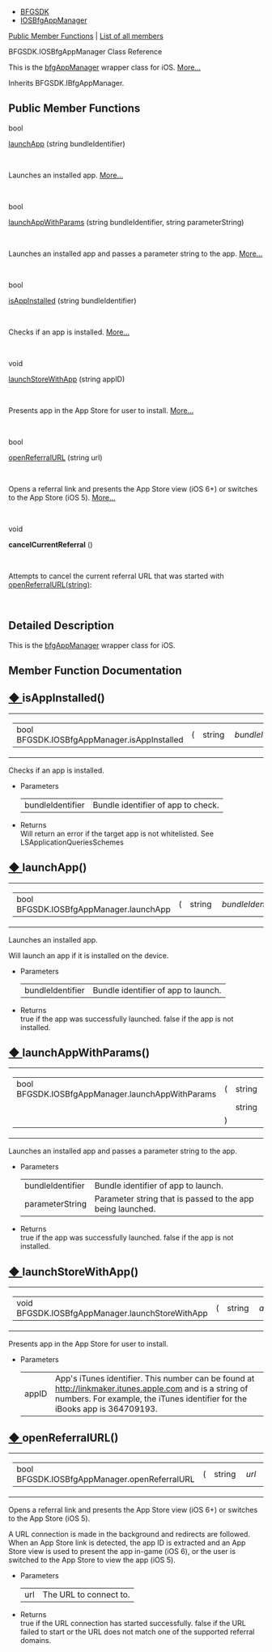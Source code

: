   - [BFGSDK](namespace_b_f_g_s_d_k.html)
  - [IOSBfgAppManager](class_b_f_g_s_d_k_1_1_i_o_s_bfg_app_manager.html)

[Public Member Functions](#pub-methods) | [List of all
members](class_b_f_g_s_d_k_1_1_i_o_s_bfg_app_manager-members.html)

BFGSDK.IOSBfgAppManager Class Reference

This is the [bfgAppManager](class_b_f_g_s_d_k_1_1bfg_app_manager.html)
wrapper class for iOS.
[More...](class_b_f_g_s_d_k_1_1_i_o_s_bfg_app_manager.html#details)

Inherits BFGSDK.IBfgAppManager.

##  Public Member Functions

bool 

[launchApp](class_b_f_g_s_d_k_1_1_i_o_s_bfg_app_manager.html#a25c9e65ba61f51ec3fa5756be781793e)
(string bundleIdentifier)

 

Launches an installed app.
[More...](class_b_f_g_s_d_k_1_1_i_o_s_bfg_app_manager.html#a25c9e65ba61f51ec3fa5756be781793e)  

 

bool 

[launchAppWithParams](class_b_f_g_s_d_k_1_1_i_o_s_bfg_app_manager.html#a26c40222793047b3ea7ebe894d1dd214)
(string bundleIdentifier, string parameterString)

 

Launches an installed app and passes a parameter string to the app.
[More...](class_b_f_g_s_d_k_1_1_i_o_s_bfg_app_manager.html#a26c40222793047b3ea7ebe894d1dd214)  

 

bool 

[isAppInstalled](class_b_f_g_s_d_k_1_1_i_o_s_bfg_app_manager.html#a99ec3403dbd0720f60d05aa7a247642b)
(string bundleIdentifier)

 

Checks if an app is installed.
[More...](class_b_f_g_s_d_k_1_1_i_o_s_bfg_app_manager.html#a99ec3403dbd0720f60d05aa7a247642b)  

 

void 

[launchStoreWithApp](class_b_f_g_s_d_k_1_1_i_o_s_bfg_app_manager.html#a43b34919d7c4335d68cf10f2ddf904e8)
(string appID)

 

Presents app in the App Store for user to install.
[More...](class_b_f_g_s_d_k_1_1_i_o_s_bfg_app_manager.html#a43b34919d7c4335d68cf10f2ddf904e8)  

 

bool 

[openReferralURL](class_b_f_g_s_d_k_1_1_i_o_s_bfg_app_manager.html#acea38816ac13a3f06fd0429643e7f5c7)
(string url)

 

Opens a referral link and presents the App Store view (iOS 6+) or
switches to the App Store (iOS 5).
[More...](class_b_f_g_s_d_k_1_1_i_o_s_bfg_app_manager.html#acea38816ac13a3f06fd0429643e7f5c7)  

 

void 

**cancelCurrentReferral** ()

 

Attempts to cancel the current referral URL that was started with
[openReferralURL(string)](class_b_f_g_s_d_k_1_1_i_o_s_bfg_app_manager.html#acea38816ac13a3f06fd0429643e7f5c7 "Opens a referral link and presents the App Store view (iOS 6+) or switches to the App Store (iOS 5)."):  

 

## Detailed Description

This is the [bfgAppManager](class_b_f_g_s_d_k_1_1bfg_app_manager.html)
wrapper class for iOS.

## Member Function Documentation

## [◆ ](#a99ec3403dbd0720f60d05aa7a247642b)isAppInstalled()

<table>
<colgroup>
<col style="width: 50%" />
<col style="width: 50%" />
</colgroup>
<tbody>
<tr class="odd">
<td><table>
<tbody>
<tr class="odd">
<td>bool BFGSDK.IOSBfgAppManager.isAppInstalled</td>
<td>(</td>
<td>string </td>
<td><em>bundleIdentifier</em></td>
<td>)</td>
<td></td>
</tr>
</tbody>
</table></td>
<td><span class="mlabels"><span class="mlabel">inline</span></span></td>
</tr>
</tbody>
</table>

Checks if an app is installed.

  - Parameters
    
    |                  |                                    |
    | ---------------- | ---------------------------------- |
    | bundleIdentifier | Bundle identifier of app to check. |
    

<!-- end list -->

  - Returns  
    Will return an error if the target app is not whitelisted. See
    LSApplicationQueriesSchemes

## [◆ ](#a25c9e65ba61f51ec3fa5756be781793e)launchApp()

<table>
<colgroup>
<col style="width: 50%" />
<col style="width: 50%" />
</colgroup>
<tbody>
<tr class="odd">
<td><table>
<tbody>
<tr class="odd">
<td>bool BFGSDK.IOSBfgAppManager.launchApp</td>
<td>(</td>
<td>string </td>
<td><em>bundleIdentifier</em></td>
<td>)</td>
<td></td>
</tr>
</tbody>
</table></td>
<td><span class="mlabels"><span class="mlabel">inline</span></span></td>
</tr>
</tbody>
</table>

Launches an installed app.

Will launch an app if it is installed on the device.

  - Parameters
    
    |                  |                                     |
    | ---------------- | ----------------------------------- |
    | bundleIdentifier | Bundle identifier of app to launch. |
    

<!-- end list -->

  - Returns  
    true if the app was successfully launched. false if the app is not
    installed.

## [◆ ](#a26c40222793047b3ea7ebe894d1dd214)launchAppWithParams()

<table>
<colgroup>
<col style="width: 50%" />
<col style="width: 50%" />
</colgroup>
<tbody>
<tr class="odd">
<td><table>
<tbody>
<tr class="odd">
<td>bool BFGSDK.IOSBfgAppManager.launchAppWithParams</td>
<td>(</td>
<td>string </td>
<td><em>bundleIdentifier</em>,</td>
</tr>
<tr class="even">
<td></td>
<td></td>
<td>string </td>
<td><em>parameterString</em> </td>
</tr>
<tr class="odd">
<td></td>
<td>)</td>
<td></td>
<td></td>
</tr>
</tbody>
</table></td>
<td><span class="mlabels"><span class="mlabel">inline</span></span></td>
</tr>
</tbody>
</table>

Launches an installed app and passes a parameter string to the app.

  - Parameters
    
    |                  |                                                            |
    | ---------------- | ---------------------------------------------------------- |
    | bundleIdentifier | Bundle identifier of app to launch.                        |
    | parameterString  | Parameter string that is passed to the app being launched. |
    

<!-- end list -->

  - Returns  
    true if the app was successfully launched. false if the app is not
    installed.

## [◆ ](#a43b34919d7c4335d68cf10f2ddf904e8)launchStoreWithApp()

<table>
<colgroup>
<col style="width: 50%" />
<col style="width: 50%" />
</colgroup>
<tbody>
<tr class="odd">
<td><table>
<tbody>
<tr class="odd">
<td>void BFGSDK.IOSBfgAppManager.launchStoreWithApp</td>
<td>(</td>
<td>string </td>
<td><em>appID</em></td>
<td>)</td>
<td></td>
</tr>
</tbody>
</table></td>
<td><span class="mlabels"><span class="mlabel">inline</span></span></td>
</tr>
</tbody>
</table>

Presents app in the App Store for user to install.

  - Parameters
    
    |       |                                                                                                                                                                                          |
    | ----- | ---------------------------------------------------------------------------------------------------------------------------------------------------------------------------------------- |
    | appID | App's iTunes identifier. This number can be found at <http://linkmaker.itunes.apple.com> and is a string of numbers. For example, the iTunes identifier for the iBooks app is 364709193. |
    

## [◆ ](#acea38816ac13a3f06fd0429643e7f5c7)openReferralURL()

<table>
<colgroup>
<col style="width: 50%" />
<col style="width: 50%" />
</colgroup>
<tbody>
<tr class="odd">
<td><table>
<tbody>
<tr class="odd">
<td>bool BFGSDK.IOSBfgAppManager.openReferralURL</td>
<td>(</td>
<td>string </td>
<td><em>url</em></td>
<td>)</td>
<td></td>
</tr>
</tbody>
</table></td>
<td><span class="mlabels"><span class="mlabel">inline</span></span></td>
</tr>
</tbody>
</table>

Opens a referral link and presents the App Store view (iOS 6+) or
switches to the App Store (iOS 5).

A URL connection is made in the background and redirects are followed.
When an App Store link is detected, the app ID is extracted and an App
Store view is used to present the app in-game (iOS 6), or the user is
switched to the App Store to view the app (iOS 5).

  - Parameters
    
    |     |                        |
    | --- | ---------------------- |
    | url | The URL to connect to. |
    

<!-- end list -->

  - Returns  
    true if the URL connection has started successfully. false if the
    URL failed to start or the URL does not match one of the supported
    referral domains.
